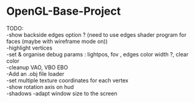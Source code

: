 # OpenGL-Base-Project


TODO:   
-show backside edges option ? (need to use edges shader program for faces (maybe with wireframe mode on))   
-highlight vertices  
-set & organise debug params : lightpos, fov , edges color width ?, clear color  
-cleanup VAO, VBO EBO   
-Add an .obj file loader  
-set multiple texture coordinates for each vertex  
-show rotation axis on hud  
-shadows 
-adapt window size to the screen  